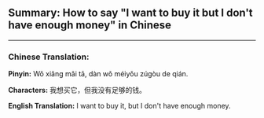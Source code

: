 ## Summary: How to say "I want to buy it but I don't have enough money" in Chinese <br>
---

### Chinese Translation:
**Pinyin:** Wǒ xiǎng mǎi tā, dàn wǒ méiyǒu zúgòu de qián.

**Characters:** 我想买它，但我没有足够的钱。

**English Translation:** I want to buy it, but I don't have enough money.